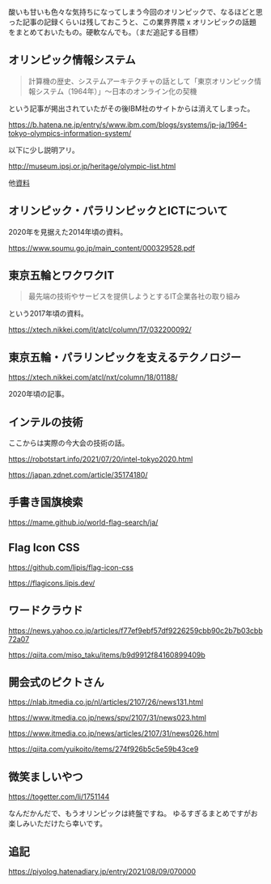 酸いも甘いも色々な気持ちになってしまう今回のオリンピックで、なるほどと思った記事の記録くらいは残しておこうと、この業界界隈 x オリンピックの話題をまとめておいたもの。硬軟なんでも。（まだ追記する目標）


## オリンピック情報システム

>計算機の歴史、システムアーキテクチャの話として「東京オリンピック情報システム（1964年）」〜日本のオンライン化の契機

という記事が掲出されていたがその後IBM社のサイトからは消えてしまった。

https://b.hatena.ne.jp/entry/s/www.ibm.com/blogs/systems/jp-ja/1964-tokyo-olympics-information-system/

以下に少し説明アリ。

http://museum.ipsj.or.jp/heritage/olympic-list.html

他[資料](https://ipsj.ixsq.nii.ac.jp/ej/?action=repository_action_common_download&item_id=106354&item_no=1&attribute_id=1&file_no=2
)


## オリンピック・パラリンピックとICTについて

2020年を見据えた2014年頃の資料。

https://www.soumu.go.jp/main_content/000329528.pdf

## 東京五輪とワクワクIT

> 最先端の技術やサービスを提供しようとするIT企業各社の取り組み

という2017年頃の資料。

https://xtech.nikkei.com/it/atcl/column/17/032200092/


## 東京五輪・パラリンピックを支えるテクノロジー

https://xtech.nikkei.com/atcl/nxt/column/18/01188/

2020年頃の記事。


## インテルの技術

ここからは実際の今大会の技術の話。

https://robotstart.info/2021/07/20/intel-tokyo2020.html

https://japan.zdnet.com/article/35174180/



## 手書き国旗検索

https://mame.github.io/world-flag-search/ja/

## Flag Icon CSS

https://github.com/lipis/flag-icon-css

https://flagicons.lipis.dev/

## ワードクラウド

https://news.yahoo.co.jp/articles/f77ef9ebf57df9226259cbb90c2b7b03cbb72a07

https://qiita.com/miso_taku/items/b9d9912f84160899409b


## 開会式のピクトさん

https://nlab.itmedia.co.jp/nl/articles/2107/26/news131.html

https://www.itmedia.co.jp/news/spv/2107/31/news023.html

https://www.itmedia.co.jp/news/articles/2107/31/news026.html

https://qiita.com/yuikoito/items/274f926b5c5e59b43ce9


## 微笑ましいやつ

https://togetter.com/li/1751144


なんだかんだで、もうオリンピックは終盤ですね。
ゆるすぎるまとめですがお楽しみいただけたら幸いです。

## 追記

https://piyolog.hatenadiary.jp/entry/2021/08/09/070000

